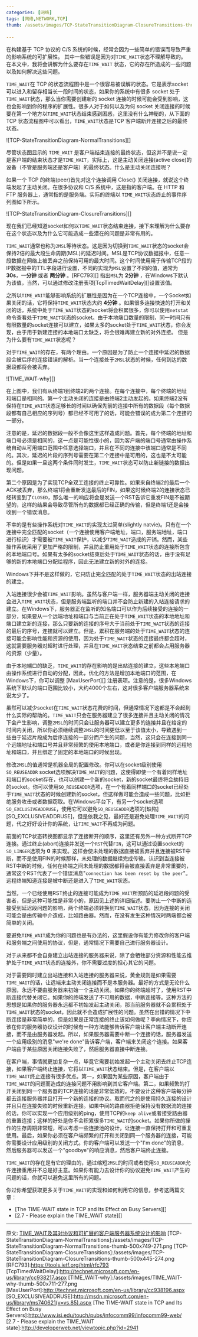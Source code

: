 ```yaml
---
categories: [网络]
tags: [网络,NETWORK,TCP]
thumb: /assets/images/TCP-StateTransitionDiagram-ClosureTransitions-thumb-500x445-274.png

---
```


在构建基于 TCP 协议的 C/S 系统的时候，经常会因为一些简单的错误而导致严重的影响系统的可扩展性。 其中一些错误是因为对`TIME_WAIT`状态不理解导致的。 在本文中，我将会讲解为什么要存在`TIME_WAIT` 状态，它的存在所造成的一些问题以及如何解决这些问题。

`TIME_WAIT`在 TCP 的状态流程图中是一个很容易被误解的状态。它是表示socket可以进入和留存相当长一段时间的状态，如果你的系统中有很多 socket 处于`TIME_WAIT`状态，那么当你需要创建新的 socket 连接的时候可能会受到影响，这也会影响到你的程序的扩展性。很多人对于如何以及为何 socket 关闭连接的时候要在第一个地方以`TIME_WAIT`状态结束感到困惑，这里没有什么神秘的，从下面的 TCP 状态流程图中可以看出，`TIME_WAIT`状态是TCP 客户端断开连接之后的最终状态。

![TCP-StateTransitionDiagram-NormalTransitions][]

尽管状态图显示的 `TIME_WAIT` 是客户端结束连接的最终状态，但这并不是说一定是客户端的结束状态才是`TIME_WAIT`，实际上，这是主动关闭连接(active close)的设备（不管是服务端还是客户端）的最终状态。什么是主动关闭连接呢？

如果一个 TCP 的终端(peer)首先对这个连接调用 Close() 关闭连接，就说这个终端发起了主动关闭。在很多协议和 C/S 系统中，这是指的客户端。在 HTTP 和 FTP 服务器上，通常指的是服务端。实际的终端以 `TIME_WAIT`状态终止的事件序列图如下所示。

![TCP-StateTransitionDiagram-ClosureTransitions][]

现在我们已经知道socket如何以`TIME_WAIT`状态结束连接，接下来理解为什么要存在这个状态以及为什么它可能造成一些潜在的问题是非常有用的。

`TIME_WAIT`通常也称为`2MSL`等待状态。这是因为切换到`TIME_WAIT`状态的socket会保持2倍的最大段生命周期(MSL)的延迟时间。MSL是TCP协议数据报中，任意一段数据在网络上被丢弃之前保持可用的最大时间。这个时间使用用于传输TCP段的IP数据报中的TTL字段进行设置，不同的实现为`MSL`设置了不同的值，通常为 **30s**，**一分钟** 或者 **两分钟** 。[RFC793][] 指出`MSL`为 **2分钟** ，在Windows下默认为该值，当然，可以通过修改注册表项[TcpTimedWaitDelay][]设置该值。

之所以`TIME_WAIT`能够影响系统的扩展性是因为在一个TCP连接中，一个Socket如果关闭的话，它将保持`TIME_WAIT`状态大约 **4分钟** 。如果很多连接快速的打开和关闭的话，系统中处于`TIME_WAIT`状态的socket将会积累很多，你可以使用`netstat`命令查看处于`TIME_WAIT`状态的socket。由于本地端口数量的限制，同一时间只有有限数量的socket连接可以建立，如果太多的socket处于`TIME_WAIT`状态，你会发现，由于用于新建连接的本地端口太缺乏，将会很难再建立新的对外连接。 但是为什么要有`TIME_WAIT`状态呢？

对于`TIME_WAIT`的存在，有两个理由。一个原因是为了防止一个连接中延迟的数据段会被后序的连接错误的解析。当一个连接处于`2MSL`状态的时候，任何到达的数据段都将会被丢弃。

![TIME_WAIT-why][]

在上图中，我们有从终端1到终端2的两个连接。在每个连接中，每个终端的地址和端口是相同的。第一个主动关闭的连接是由终端2主动发起的。如果终端2没有保持在`TIME_WAIT`状态足够长的时间以确保先前的连接中所有的数据段（每个数据段都有自己相应的序列号）都已经不可用了的话，可能会错误的成为第二个连接的一部分。

注意的是，延迟的数据段一般不会像这里这样造成问题。首先，每个终端的地址和端口号必须是相同的，这一点是可能性很小的，因为客户端的端口号通常由操作系统自动从可用端口范围中任意选择端口，并且在不同的连接中该端口通常是不同的。其次，延迟的片段的序列号需要在第二个连接中是可用的，这也是不太可能的。但是如果一旦这两个条件同时发生，`TIME_WAIT`状态可以防止新链接的数据出现问题。

第二个原因是为了实现TCP全双工连接的终止可靠性。如果来自终端2的最后一个ACK被丢弃，那么终端1将会重新发送最后的FIN，如果这时候终端2的连接状态已经转变到了`CLOSED`，那么唯一的响应将会是发送一个RST告诉它重发FIN是不被期望的，这样的结果会导致尽管所有的数据都已经正确的传输，但是终端1还是会接收到一个错误消息。

不幸的是有些操作系统对`TIME_WAIT`的实现太过简单(slightly natvie)。只有在一个连接中完全匹配的socket（一个连接使用客户端地址，端口，服务端地址，端口进行标识）才需要被`TIME_WAIT`保护，以减少`TIME_WAIT`造成的开销。然而，某些操作系统采用了更加严格的限制，并且防止重用处于`TIME_WAIT`状态的连接所包含的本地端口号。如果有太多的socket结束后处于`TIME_WAIT`状态的话，由于没有足够的新的本地端口分配给程序，因此无法建立新的对外的连接。

Windows下并不是这样做的，它只防止完全匹配的处于`TIME_WAIT`状态的出站连接的建立。

入站连接很少会被`TIME_WAIT`影响。虽然与客户端一样，服务器端主动关闭的连接会进入`TIME_WAIT`状态，但是服务端监听的端口并不会防止新建的入站连接请求的建立。在Windows下，服务器正在监听的知名端口可以作为后续接受的连接的一部分，如果要从一个远端地址和端口与当前正在处于`TIME_WAIT`状态的本地地址和端口建立新的连接，那么只要新的连接的序号大于当前处于`TIME_WAIT`状态的连接的最后的序号，连接就可以建立。但是，累积在服务端的处于`TIME_WAIT`状态的连接可能会影响性能和资源的使用，因为处于`TIME_WAIT`状态的连接最终都会超时，这就需要服务器对超时进行处理，并且在`TIME_WAIT`状态结束之前都会占用服务器的资源（少量）。

由于本地端口的缺乏，`TIME_WAIT`的存在影响的是出站连接的建立，这些本地端口由操作系统进行自动的分配，因此，优化的方法是增加本地端口的范围，在Windows下，你可以调整 [MaxUserPort][] 注册表项。注意的是，很多Windows系统下默认的端口范围比较小，大约4000个左右，这对很多客户端服务器系统来说太少了。

虽然可以减少socket在`TIME_WAIT`状态花费的时间，但通常情况下这都是不会起到什么实际的帮助的。`TIME_WAIT`只会在服务器建立了很多连接并且主动关闭的情况下会产生影响，调整`2MSL`的时间只会让服务器可以建立更多的连接并且在给定的时间内关闭，所以你必须继续调整`2MSL`的时间更低以至于该值太小，导致遇到一些由于延迟片段成为后序连接的一部分而产生的问题，当然，这只会在连接到同一个远端地址和端口号并且非常频繁的使用本地端口，或者是你连接到同样的远程地址和端口，并且绑定了固定的本地端口的时候出现。

修改`2MSL`的值通常是机器全局的配置修改。你可以在socket级别使用`SO_REUSEADDR` socket选项解决`TIME_WAIT`的问题，这使得即使一个有着同样地址和端口的socket存在，也可以创建一个新的socket，新的socket最终将会劫持旧的socket。你可以使用`SO_REUSEADDR`选项，在一个有着同样端口的socket已经处于`TIME_WAIT`状态的时候创建新的socket，但这样做可能会造成一些问题，比如拒绝服务攻击或者数据窃取。在Windows平台下，有另一个socket选项`SO_EXCLUSIVEADDRUSE`，使用它可以避免`SO_REUSEADDR`选项的[缺陷][SO_EXCLUSIVEADDRUSE]，但是依我之见，最好还是避免处理`TIME_WAIT`的问题，代之好好设计你的系统，让`TIME_WAIT`不再成为问题。

前面的TCP状态转换图都显示了连接断开的顺序，这里还有另外一种方式断开TCP连接。通过终止(abort)连接并发送一个`RST`代替`FIN`，这可以通过设置socket的`SO_LINGER`选项为 **0** 来实现。这样会使未处理的数据直接被丢弃并且连接被RST中断，而不是使用FIN的时候那样，未处理的数据继续完成传输。认识到当连接被RST中断的时候，任何在终端之间未处理的数据都将会被直接丢弃是非常重要的，通常这个RST代表了一个错误消息"`connection has been reset by the peer`"。远程终端知道连接是被中断还是进入了`TIME_WAIT`状态。

当然，一个已经使用RST终止的连接可能成为`TIME_WAIT`所预防的延迟段问题的受害者，但是这种可能性是非常小的，原因见上述的详细描述。要防止一个中断的连接受到延迟段问题的影响，两个终端必须转换到`TIME_WAIT`状态，因为连接的关闭可能会是由传输中介造成，比如路由器。然而，在没有发生这种情况时两端都会被简单的关闭。

要避免`TIME_WAIT`成为你的问题也是有办法的，这里假设你有能力修改你的客户端和服务端之间使用的协议，但是，通常情况下需要自己进行服务器设计。

对于从来都不会自身建立出站连接的服务器来说，除了会牺牲部分资源和性能去维护处于`TIME_WAIT`状态的连接外，你不需要过度的担心其它的问题。

对于需要同时建立出站连接和入站连接的服务器来说，黄金规则是如果需要`TIME_WAIT`的话，让远端来主动关闭连接而不是本服务器。最好的方式是无论什么原因，永远不要由服务器来初始一个主动关闭。如果你的终端超时了，使用RST中断连接代替关闭它。如果你的终端发送了不可用的数据，中断连接等。这种方法的思想是如果你的服务器永远都不初始发起主动关闭，那当前服务器就不会累积处于`TIME_WAIT`状态的socket，因此就不会造成扩展性的问题。虽然在出错的情况下中断连接是非常简单的，但是如果是正常连接的终止该如何做呢？李向情况下，你应该在你的服务器协议设计的时候有一种方法能够告诉客户端让客户端主动断开连接，而不是由服务器发起。所以，如果服务器需要中断一个连接的话，服务器发送一个应用级别的消息"we're done"告诉客户端，客户端来关闭这个连接。如果客户端由于某些原因关闭连接失败了，然后服务器直接中断连接。

在客户端，事情就更加复杂一点，毕竟它需要初始发起一个主动关闭去终止TCP连接，如果客户端终止连接，它将以`TIME_WAIT`状态结束。但是，在客户端以`TIME_WAIT`终止连接有很多优点。第一，如果因为某些原因，客户端由于`TIME_WAIT`的问题而造成的连接问题不用影响到其它客户端。第二，如果频繁的打开关闭到同一个服务器的TCP连接的话是非常低效的。不要设计这种客户端每分钟都去连接服务器并且打开一个新的连接的协议。取而代之的是使用持久连接的设计并且只在连接失败的时候重新连接。如果中间的路由器拒绝保持没有数据流的连接的话，你可以实现一个应用级别的ping，使用TCP的`keep alive`或者接受路由器的重置连接；这样的好处是你不会积累很多`TIME_WAIT`的socket。如果你所做的操作的生存周期非常短，可以考虑一些连接池的设计，让连接一直保持打开和可重复使用。最后，如果你必须在客户端频繁的打开和关闭到同一个服务器的连接，可能你需要设计应用级别的关闭方式。你的客户端可以发送一个"I'm done"的消息，然后服务器可以发送一个"goodbye"的响应消息，然后客户端终止连接。

`TIME_WAIT`的存在是有它的理由的，通过缩短`2MSL`的时间或者使用`SO_REUSEADDR`允许连接重用并不总是好主意。如果你有能力去设计你的协议避免`TIME_WAIT`产生的问题的话，你就可以避免这里所有的问题。

你过你希望获取更多关于`TIME_WAIT`的实现和如何利用它的信息，参考这两篇文章：

- [The TIME-WAIT state in TCP and Its Effect on Busy Servers][]
- [2.7 - Please explain the TIME_WAIT state][]


-----------
原文: [TIME_WAIT及其对协议和可扩展的客户端服务器系统设计的影响](http://www.serverframework.com/asynchronousevents/2011/01/time-wait-and-its-design-implications-for-protocols-and-scalable-servers.html)
[TCP-StateTransitionDiagram-NormalTransitions]:/assets/images/TCP-StateTransitionDiagram-NormalTransitions-thumb-500x749-271.png
[TCP-StateTransitionDiagram-ClosureTransitions]:/assets/images/TCP-StateTransitionDiagram-ClosureTransitions-thumb-500x445-274.png
[RFC793]:https://tools.ietf.org/html/rfc793
[TcpTimedWaitDelay]:http://technet.microsoft.com/en-us/library/cc938217.aspx
[TIME_WAIT-why]:/assets/images/TIME_WAIT-why-thumb-500x711-277.png
[MaxUserPort]:http://technet.microsoft.com/en-us/library/cc938196.aspx
[SO_EXCLUSIVEADDRUSE]:http://msdn.microsoft.com/en-us/library/ms740621(v=vs.85).aspx
[The TIME-WAIT state in TCP and Its Effect on Busy Servers]:http://www.isi.edu/touch/pubs/infocomm99/infocomm99-web/
[2.7 - Please explain the TIME_WAIT state]:http://developerweb.net/viewtopic.php?id=2941